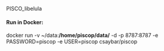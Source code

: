 PISCO_libelula

#### Run in Docker:
docker run -v ~/data:**/home/piscop/data/** -d -p 8787:8787 -e PASSWORD=piscop -e USER=piscop csaybar/piscop
